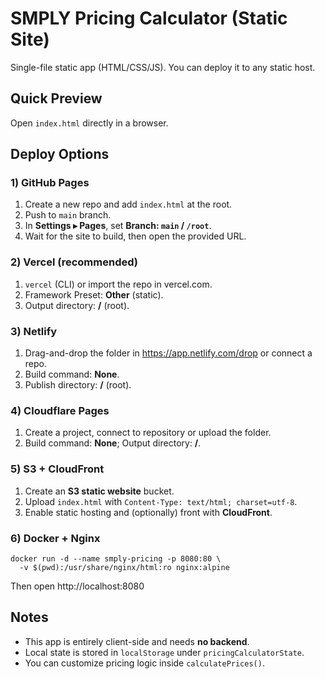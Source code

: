 
# SMPLY Pricing Calculator (Static Site)

Single-file static app (HTML/CSS/JS). You can deploy it to any static host.

## Quick Preview
Open `index.html` directly in a browser.

## Deploy Options

### 1) GitHub Pages
1. Create a new repo and add `index.html` at the root.
2. Push to `main` branch.
3. In **Settings ▸ Pages**, set **Branch: `main` / `/root`**.
4. Wait for the site to build, then open the provided URL.

### 2) Vercel (recommended)
1. `vercel` (CLI) or import the repo in vercel.com.
2. Framework Preset: **Other** (static).
3. Output directory: **/** (root).

### 3) Netlify
1. Drag-and-drop the folder in https://app.netlify.com/drop or connect a repo.
2. Build command: **None**.
3. Publish directory: **/** (root).

### 4) Cloudflare Pages
1. Create a project, connect to repository or upload the folder.
2. Build command: **None**; Output directory: **/**.

### 5) S3 + CloudFront
1. Create an **S3 static website** bucket.
2. Upload `index.html` with `Content-Type: text/html; charset=utf-8`.
3. Enable static hosting and (optionally) front with **CloudFront**.

### 6) Docker + Nginx
```
docker run -d --name smply-pricing -p 8080:80 \
  -v $(pwd):/usr/share/nginx/html:ro nginx:alpine
```
Then open http://localhost:8080

## Notes
- This app is entirely client-side and needs **no backend**.
- Local state is stored in `localStorage` under `pricingCalculatorState`.
- You can customize pricing logic inside `calculatePrices()`.
